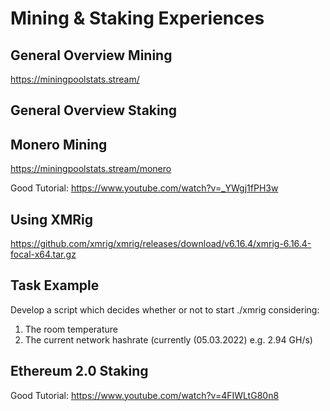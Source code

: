 # Mining & Staking Experiences
## General Overview Mining
https://miningpoolstats.stream/

## General Overview Staking

## Monero Mining
https://miningpoolstats.stream/monero  

Good Tutorial: https://www.youtube.com/watch?v=_YWgj1fPH3w  

## Using XMRig
https://github.com/xmrig/xmrig/releases/download/v6.16.4/xmrig-6.16.4-focal-x64.tar.gz

## Task Example
Develop a script which decides whether or not to start ./xmrig considering:  
1. The room temperature  
2. The current network hashrate (currently (05.03.2022) e.g. 2.94 GH/s)



## Ethereum 2.0 Staking
Good Tutorial: https://www.youtube.com/watch?v=4FIWLtG80n8  

